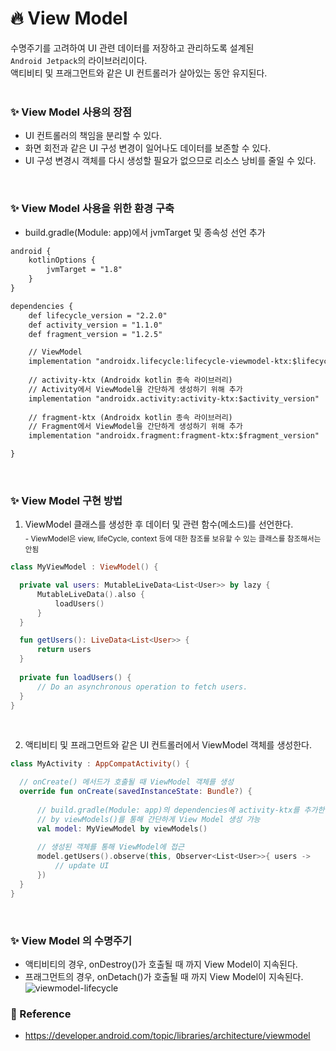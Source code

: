 # :fire: View Model
수명주기를 고려하여 UI 관련 데이터를 저장하고 관리하도록 설계된 <br>
`Android Jetpack`의 라이브러리이다.<br>
액티비티 및 프래그먼트와 같은 UI 컨트롤러가 살아있는 동안 유지된다. <br>
<br>

### :sparkles: View Model 사용의 장점
* UI 컨트롤러의 책임을 분리할 수 있다.
* 화면 회전과 같은 UI 구성 변경이 일어나도 데이터를 보존할 수 있다.
* UI 구성 변경시 객체를 다시 생성할 필요가 없으므로 리소스 낭비를 줄일 수 있다.
<br>

### :sparkles: View Model 사용을 위한 환경 구축
* build.gradle(Module: app)에서 jvmTarget 및 종속성 선언 추가
```xml
android {
    kotlinOptions {
        jvmTarget = "1.8"
    }
}

dependencies {
    def lifecycle_version = "2.2.0"
    def activity_version = "1.1.0"
    def fragment_version = "1.2.5"

    // ViewModel
    implementation "androidx.lifecycle:lifecycle-viewmodel-ktx:$lifecycle_version"
    
    // activity-ktx (Androidx kotlin 종속 라이브러리)
    // Activity에서 ViewModel을 간단하게 생성하기 위해 추가
    implementation "androidx.activity:activity-ktx:$activity_version"
    
    // fragment-ktx (Androidx kotlin 종속 라이브러리)
    // Fragment에서 ViewModel을 간단하게 생성하기 위해 추가
    implementation "androidx.fragment:fragment-ktx:$fragment_version"

}
```
<br>

### :sparkles: View Model 구현 방법
1. ViewModel 클래스를 생성한 후 데이터 및 관련 함수(메소드)를 선언한다. <br>
<sub>- ViewModel은 view, lifeCycle, context 등에 대한 참조를 보유할 수 있는 클래스를 참조해서는 안됨</sub>
  ```kotlin
class MyViewModel : ViewModel() {

    private val users: MutableLiveData<List<User>> by lazy {
        MutableLiveData().also {
            loadUsers()
        }
    }

    fun getUsers(): LiveData<List<User>> {
        return users
    }
    
    private fun loadUsers() {
        // Do an asynchronous operation to fetch users.
    }
}
```
<br>

2. 액티비티 및 프래그먼트와 같은 UI 컨트롤러에서 ViewModel 객체를 생성한다.
  ```kotlin
class MyActivity : AppCompatActivity() {

    // onCreate() 메서드가 호출될 때 ViewModel 객체를 생성
    override fun onCreate(savedInstanceState: Bundle?) {
    
        // build.gradle(Module: app)의 dependencies에 activity-ktx를 추가한 경우,
        // by viewModels()를 통해 간단하게 View Model 생성 가능
        val model: MyViewModel by viewModels()
        
        // 생성된 객체를 통해 ViewModel에 접근
        model.getUsers().observe(this, Observer<List<User>>{ users ->
            // update UI
        })
    }
}
```
<br>

### :sparkles: View Model 의 수명주기
* 액티비티의 경우, onDestroy()가 호출될 때 까지 View Model이 지속된다.
* 프래그먼트의 경우, onDetach()가 호출될 때 까지 View Model이 지속된다.
![viewmodel-lifecycle](https://user-images.githubusercontent.com/47806943/95162896-a14ac500-07e1-11eb-8399-37ba1c8d32d6.png)


### :memo: Reference
* https://developer.android.com/topic/libraries/architecture/viewmodel
